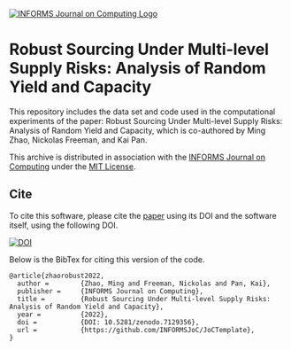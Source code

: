 [![INFORMS Journal on Computing Logo](https://INFORMSJoC.github.io/logos/INFORMS_Journal_on_Computing_Header.jpg)](https://pubsonline.informs.org/journal/ijoc)

# Robust Sourcing Under Multi-level Supply Risks: Analysis of Random Yield and Capacity

This repository includes the data set and code used in the computational experiments of the paper: Robust Sourcing Under Multi-level Supply Risks: Analysis of Random Yield and Capacity, which is co-authored by Ming Zhao, Nickolas Freeman, and Kai Pan.

This archive is distributed in association with the [INFORMS Journal on
Computing](https://pubsonline.informs.org/journal/ijoc) under the [MIT License](LICENSE).

## Cite

To cite this software, please cite the [paper](https://doi.org/10.1287/ijoc.2019.0934) using its DOI and the software itself, using the following DOI.

[![DOI](https://zenodo.org/badge/541360089.svg)](https://zenodo.org/badge/latestdoi/541360089)

Below is the BibTex for citing this version of the code.

```
@article{zhaorobust2022,
  author =        {Zhao, Ming and Freeman, Nickolas and Pan, Kai},
  publisher =     {INFORMS Journal on Computing},
  title =         {Robust Sourcing Under Multi-level Supply Risks: Analysis of Random Yield and Capacity},
  year =          {2022},
  doi =           {DOI: 10.5281/zenodo.7129356},
  url =           {https://github.com/INFORMSJoC/JoCTemplate},
}  
```
